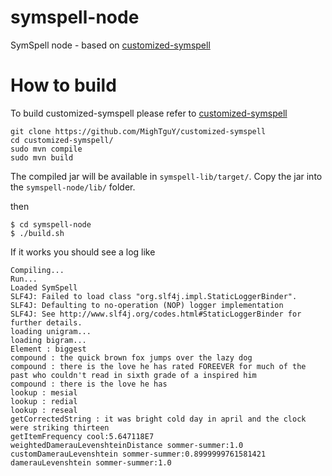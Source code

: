 # symspell-node
SymSpell node - based on [customized-symspell](https://github.com/MighTguY/customized-symspell)


# How to build
To build customized-symspell please refer to [customized-symspell](https://github.com/MighTguY/customized-symspell)

```
git clone https://github.com/MighTguY/customized-symspell
cd customized-symspell/
sudo mvn compile
sudo mvn build
```

The compiled jar will be available in `symspell-lib/target/`. Copy the jar into the `symspell-node/lib/` folder.

then

```
$ cd symspell-node
$ ./build.sh
```

If it works you should see a log like


```
Compiling...
Run...
Loaded SymSpell
SLF4J: Failed to load class "org.slf4j.impl.StaticLoggerBinder".
SLF4J: Defaulting to no-operation (NOP) logger implementation
SLF4J: See http://www.slf4j.org/codes.html#StaticLoggerBinder for further details.
loading unigram...
loading bigram...
Element : biggest
compound : the quick brown fox jumps over the lazy dog
compound : there is the love he has rated FOREEVER for much of the past who couldn't read in sixth grade of a inspired him
compound : there is the love he has
lookup : mesial
lookup : redial
lookup : reseal
getCorrectedString : it was bright cold day in april and the clock were striking thirteen
getItemFrequency cool:5.647118E7
weightedDamerauLevenshteinDistance sommer-summer:1.0
customDamerauLevenshtein sommer-summer:0.8999999761581421
damerauLevenshtein sommer-summer:1.0
```